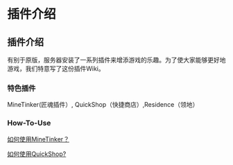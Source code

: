 # 插件介绍

## 插件介绍

有别于原版，服务器安装了一系列插件来增添游戏的乐趣。为了使大家能够更好地游戏，我们特意写了这份插件Wiki。

### 特色插件

MineTinker\(匠魂插件）, QuickShop（快捷商店）,Residence（领地）

### How-To-Use

[如何使用MineTinker？](https://github.com/nOWorldServer/nOWorld-Wiki/blob/master/plugins/MineTinker.md)

[如何使用QuickShop?](https://github.com/nOWorldServer/nOWorld-Wiki/blob/master/plugins/QuickShop.md)

